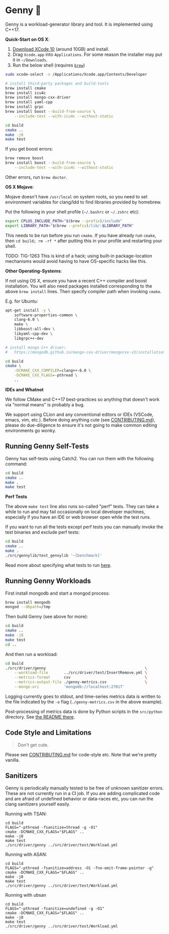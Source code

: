 Genny 🧞‍
========

Genny is a workload-generator library and tool. It is implemented using
C++17.

**Quick-Start on OS X**:

1. [Download XCode 10](https://developer.apple.com/download/) (around 10GB) and install.
2. Drag `Xcode.app` into `Applications`. For some reason the installer may put it in `~/Downloads`.
3. Run the below shell (requires [`brew`](https://brew.sh/))

```sh
sudo xcode-select -s /Applications/Xcode.app/Contents/Developer

# install third-party packages and build-tools
brew install cmake
brew install icu4c
brew install mongo-cxx-driver
brew install yaml-cpp
brew install grpc
brew install boost --build-from-source \
    --include-test --with-icu4c --without-static

cd build
cmake ..
make -j8
make test
```

If you get boost errors:

```sh
brew remove boost
brew install boost --build-from-source \
    --include-test --with-icu4c --without-static
```

Other errors, run `brew doctor`.

**OS X Mojave**:

Mojave doesn't have `/usr/local` on system roots, so you need to set
environment variables for clang/ldd to find libraries provided by
homebrew.

Put the following in your shell profile (`~/.bashrc` or `~/.zshrc` etc):

```sh
export CPLUS_INCLUDE_PATH="$(brew --prefix)/include"
export LIBRARY_PATH="$(brew --prefix)/lib/:$LIBRARY_PATH"
```

This needs to be run before you run `cmake`. If you have already run
`cmake`, then `cd build; rm -rf *` after putting this in your profile
and restarting your shell.

TODO: TIG-1263 This is kind of a hack; using built-in package-location
mechanisms would avoid having to have OS-specific hacks like this.

**Other Operating-Systems**:

If not using OS X, ensure you have a recent C++ compiler and boost
installation. You will also need packages installed corresponding to the
above `brew install` lines. Then specify compiler path when invoking
`cmake`.

E.g. for Ubuntu:

```sh
apt-get install -y \
    software-properties-common \
    clang-6.0 \
    make \
    libboost-all-dev \
    libyaml-cpp-dev \
    libgrpc++-dev

# install mongo C++ driver:
#   https://mongodb.github.io/mongo-cxx-driver/mongocxx-v3/installation/

cd build
cmake \
    -DCMAKE_CXX_COMPILER=clang++-6.0 \
    -DCMAKE_CXX_FLAGS=-pthread \
    ..
```

**IDEs and Whatnot**

We follow CMake and C++17 best-practices so anything that doesn't work
via "normal means" is probably a bug.

We support using CLion and any conventional editors or IDEs (VSCode,
emacs, vim, etc.). Before doing anything cute (see
[CONTRIBUTING.md](./CONTRIBUTING.md)), please do due-diligence to ensure
it's not going to make common editing environments go wonky.

Running Genny Self-Tests
------------------------

Genny has self-tests using Catch2. You can run them with the following command:

```sh
cd build
cmake ..
make .
make test
```

**Perf Tests**

The above `make test` line also runs so-called "perf" tests. They can
take a while to run and may fail occasionally on local developer
machines, especially if you have an IDE or web browser open while the
test runs.

If you want to run all the tests except perf tests you can manually
invoke the test binaries and exclude perf tests:

```sh
cd build
cmake ..
make .
./src/gennylib/test_gennylib '~[benchmark]'
```

Read more about specifying what tests to run [here][s].

[s]: https://github.com/catchorg/Catch2/blob/master/docs/command-line.md#specifying-which-tests-to-run

Running Genny Workloads
-----------------------

First install mongodb and start a mongod process:

```sh
brew install mongodb
mongod --dbpath=/tmp
```

Then build Genny (see above for more):

```sh
cd build
cmake ..
make -j8
make test
cd ..
```

And then run a workload:

```sh
cd build
./src/driver/genny                                            \
    --workload-file       ../src/driver/test/InsertRemove.yml \
    --metrics-format      csv                                 \
    --metrics-output-file ./genny-metrics.csv                 \
    --mongo-uri           'mongodb://localhost:27017'
```

Logging currently goes to stdout, and time-series metrics data is
written to the file indicated by the `-o` flag (`./genny-metrics.csv`
in the above example).

Post-processing of metrics data is done by Python scripts in the
`src/python` directory. See [the README there](./src/python/README.md).

Code Style and Limitations
---------------------------

> Don't get cute.

Please see [CONTRIBUTING.md](./CONTRIBUTING.md) for code-style etc.
Note that we're pretty vanilla.

Sanitizers
----------

Genny is periodically manually tested to be free of unknown sanitizer
errors. These are not currently run in a CI job. If you are adding
complicated code and are afraid of undefined behavior or data-races
etc, you can run the clang sanitizers yourself easily.

Running with TSAN:

    cd build
    FLAGS="-pthread -fsanitize=thread -g -O1"
    cmake -DCMAKE_CXX_FLAGS="$FLAGS" ..
    make -j8
    make test
    ./src/driver/genny ../src/driver/test/Workload.yml

Running with ASAN:

    cd build
    FLAGS="-pthread -fsanitize=address -O1 -fno-omit-frame-pointer -g"
    cmake -DCMAKE_CXX_FLAGS="$FLAGS" ..
    make -j8
    make test
    ./src/driver/genny ../src/driver/test/Workload.yml

Running with ubsan

    cd build
    FLAGS="-pthread -fsanitize=undefined -g -O1"
    cmake -DCMAKE_CXX_FLAGS="$FLAGS" ..
    make -j8
    make test
    ./src/driver/genny ../src/driver/test/Workload.yml
